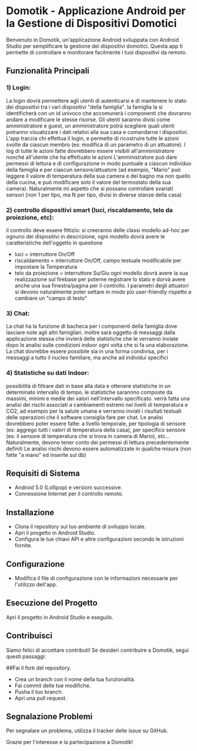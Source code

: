 # Domotik - Applicazione Android per la Gestione di Dispositivi Domotici
Benvenuto in Domotik, un'applicazione Android sviluppata con Android Studio per semplificare la gestione dei dispositivi domotici. Questa app ti permette di controllare e monitorare facilmente i tuoi dispositivi da remoto.

## Funzionalità Principali
### 1) Login:
La login dovrà permettere agli utenti di autenticarsi e di mantenere lo stato dei dispositivi tra i vari dispositivi "della famiglia". la famiglia la si identificherà con un id univoco che accomunerà i componenti che dovranno andare a modificare le stesse risorse.       Gli utenti saranno divisi come amministratore e guest, un amministratore potrà scegliere quali utenti potranno visualizzare i dati relativi alla sua casa e comandarne i dispositivi.
L'app traccia chi effettua il login, e permette di ricostruire tutte le azioni svolte da ciascun membro (es: modifica di un parametro di un attuatore). I log di tutte le azioni fatte dovrebbero essere visibili all'amministratore nonché all'utente che ha effettuato le azioni
L'amministratore può dare permessi di lettura e di configurazione in modo puntuale a ciascun individuo della famiglia e per ciascun sensore/attuatore (ad esempio, "Mario" può leggere il valore di temperatura della sua camera e del bagno ma non quello della cucina, e può modificare solo il valore del termostato della sua camera). Naturalmente mi aspetto che si possano controllare svariati sensori (non 1 per tipo, ma N per tipo, divisi in diverse stanze della casa)

### 2) controllo dispositivi smart (luci, riscaldamento, telo da proiezione, etc):
il controllo deve essere fittizio: si creeranno delle classi modello ad-hoc per ognuno dei dispositivi in descrizione, ogni modello dovrà avere le caratteristiche dell'oggetto in questione  
-   luci = interruttore On/Off
-   riscaldamento = interruttore On/Off, campo testuale modificabile per impostare la Temperatura
-   telo da proiezione = interruttore Su/Giu ogni modello dovrà avere la sua realizzazione sul firebase per poterne registrare lo stato e dorvà avere anche una sua finestra/pagina per il controllo.
I parametri degli attuatori si devono naturalmente poter settare in modo più user-friendly rispetto a cambiare un "campo di testo"

### 3) Chat: 
La chat ha la funzione di bacheca per i componenti della famiglia dove lasciare note agli altri famigliari. inoltre sarà oggetto di messaggi dalla applicazione stessa che invierà delle statistiche che le verranno inviate dopo le analisi sulle condizioni indoor ogni volta che si fa una elaborazione.
La chat dovrebbe essere possibile sia in una forma condivisa, per i messaggi a tutto il nucleo familiare, ma anche ad individui specifici

### 4) Statistiche su dati Indoor: 
possibilità di filtrare dati in base alla data e ottenere statistiche in un determinato intervallo di tempo. le statistiche sarannno composte da massimi, minimi e medie dei valori nell'intervallo specificato.
verrà fatta una analisi dei rischi associati a cambiamenti estremi nei livelli di temperatura e CO2, ad esempio per la salute umana e verranno inviati i risultati testuali delle operazioni che il software consiglia fare per chat.
Le analisi dovrebbero poter essere fatte: a livello temporale, per tipologia di sensore (es: aggrego tutti i valori di temperatura della casa), per specifico sensore (es: il sensore di temperatura che si trova in camera di Mario), etc... Naturalmente, devono tener conto dei permessi di lettura precedentemente definiti
Le analisi rischi devono essere automatizzate in qualche misura (non fatte "a mano" ed inserite sul db)

## Requisiti di Sistema
- Android 5.0 (Lollipop) e versioni successive.
- Connessione Internet per il controllo remoto.
## Installazione
- Clona il repository sul tuo ambiente di sviluppo locale.
- Apri il progetto in Android Studio.
- Configura le tue chiavi API e altre configurazioni secondo le istruzioni fornite.
## Configurazione
- Modifica il file di configurazione con le informazioni necessarie per l'utilizzo dell'app.

## Esecuzione del Progetto
Apri il progetto in Android Studio e eseguilo.

## Contribuisci
Siamo felici di accettare contributi! Se desideri contribuire a Domotik, segui questi passaggi:

##Fai il fork del repository.
- Crea un branch con il nome della tua funzionalità.
- Fai commit delle tue modifiche.
- Pusha il tuo branch.
- Apri una pull request.
## Segnalazione Problemi
Per segnalare un problema, utilizza il tracker delle issue su GitHub.

Grazie per l'interesse e la partecipazione a Domotik!
